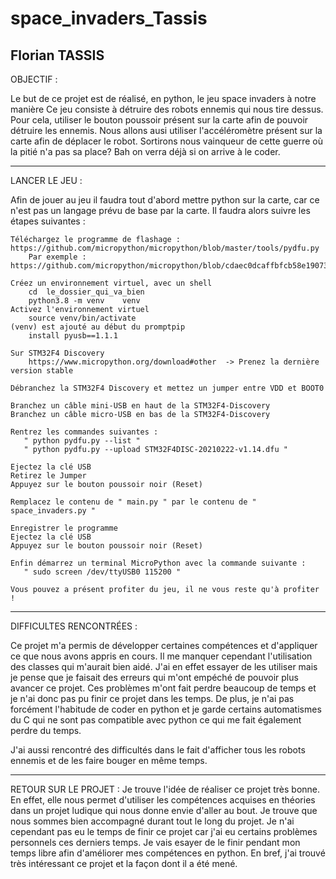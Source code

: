 # space_invaders_Tassis

Florian TASSIS
---------------------------------------------------------------

OBJECTIF :

Le but de ce projet est de réalisé, en python, le jeu space invaders à notre manière
Ce jeu consiste à détruire des robots ennemis qui nous tire dessus. Pour cela, utiliser le bouton poussoir présent sur la carte afin de pouvoir détruire les ennemis. Nous allons ausi utiliser l'accéléromètre présent sur la carte afin de déplacer le robot. Sortirons nous vainqueur de cette guerre où la pitié n'a pas sa place? Bah on verra déjà si on arrive à le coder.
    
---------------------------------------------------------------

LANCER LE JEU :

Afin de jouer au jeu il faudra tout d'abord mettre python sur la carte, car ce n'est pas un langage prévu de base par la carte.
Il faudra alors suivre les étapes suivantes :

    Téléchargez le programme de flashage : https://github.com/micropython/micropython/blob/master/tools/pydfu.py
        Par exemple : https://github.com/micropython/micropython/blob/cdaec0dcaffbfcb58e190738cf6e9d34541464f0/tools/pydfu.py

    Créez un environnement virtuel, avec un shell
        cd  le_dossier_qui_va_bien
        python3.8 -m venv    venv
    Activez l'environnement virtuel
        source venv/bin/activate 
    (venv) est ajouté au début du promptpip  
        install pyusb==1.1.1
        
    Sur STM32F4 Discovery
        https://www.micropython.org/download#other  -> Prenez la dernière version stable
    
    Débranchez la STM32F4 Discovery et mettez un jumper entre VDD et BOOT0
    
    Branchez un câble mini-USB en haut de la STM32F4-Discovery
    Branchez un câble micro-USB en bas de la STM32F4-Discovery
    
    Rentrez les commandes suivantes :
       " python pydfu.py --list "
       " python pydfu.py --upload STM32F4DISC-20210222-v1.14.dfu "
    
    Ejectez la clé USB
    Retirez le Jumper
    Appuyez sur le bouton poussoir noir (Reset)
    
    Remplacez le contenu de " main.py " par le contenu de " space_invaders.py " 
    
    Enregistrer le programme
    Ejectez la clé USB
    Appuyez sur le bouton poussoir noir (Reset)
    
    Enfin démarrez un terminal MicroPython avec la commande suivante :
       " sudo screen /dev/ttyUSB0 115200 "
    
    Vous pouvez a présent profiter du jeu, il ne vous reste qu'à profiter ! 

---------------------------------------------------------------

DIFFICULTES RENCONTRÉES :

Ce projet m'a permis de développer certaines compétences et d'appliquer ce que nous avons appris en cours. Il me manquer cependant l'utilisation des classes qui m'aurait bien aidé. J'ai en effet essayer de les utiliser mais je pense que je faisait des erreurs qui m'ont empéché de pouvoir plus avancer ce projet. Ces problèmes m'ont fait perdre beaucoup de temps et je n'ai donc pas pu finir ce projet dans les temps. De plus, je n'ai pas forcément l'habitude de coder en python et je garde certains automatismes du C qui ne sont pas compatible avec python ce qui me fait également perdre du temps. 

J'ai aussi rencontré des difficultés dans le fait d'afficher tous les robots ennemis et de les faire bouger en même temps.

 ---------------------------------------------------------------

RETOUR SUR LE PROJET :
Je trouve l'idée de réaliser ce projet très bonne. En effet, elle nous permet d'utiliser les compétences acquises en théories dans un projet ludique qui nous donne envie d'aller au bout. Je trouve que nous sommes bien accompagné durant tout le long du projet. Je n'ai cependant pas eu le temps  de finir ce projet car j'ai eu certains problèmes personnels ces derniers temps. Je vais esayer de le finir pendant mon temps libre afin d'améliorer mes compétences en python. En bref, j'ai trouvé très intéressant ce projet et la façon dont il a été mené.
